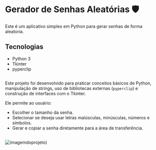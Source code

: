 # Gerador de Senhas Aleatórias 🛡️

Este é um aplicativo simples em Python para gerar senhas de forma aleatoria.
## Tecnologias
- Python 3
- Tkinter
- pyperclip
##
Este projeto foi desenvolvido para praticar conceitos básicos de Python, manipulação de strings, uso de bibliotecas externas (`pyperclip`) e construção de interfaces com o Tkinter.

Ele permite ao usuário:
- Escolher o tamanho da senha.
- Selecionar se deseja usar letras maiúsculas, minúsculas, números e símbolos.
- Gerar e copiar a senha diretamente para a área de transferência.
##


![imagemdoprojeto](https://github.com/user-attachments/assets/99f9465c-944d-49a3-b7a2-40f4eabd1a15))

